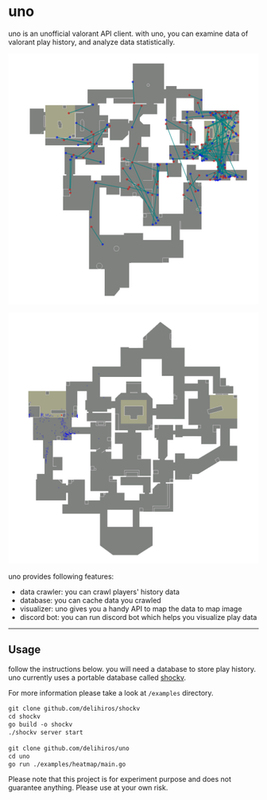 # uno

uno is an unofficial valorant API client.
with uno, you can examine data of valorant play history, and analyze data statistically.

![death](public/img/death.png)

![Haven-mostkilledfrom](public/img/Haven-mostKilledFrom.png)


uno provides following features:

- data crawler: you can crawl players' history data
- database: you can cache data you crawled
- visualizer: uno gives you a handy API to map the data to map image
- discord bot: you can run discord bot which helps you visualize play data

---
## Usage

follow the instructions below.
you will need a database to store play history.
uno currently uses a portable database called [shockv](https://github.com/delihiros/shockv).

For more information please take a look at `/examples` directory.

```
git clone github.com/delihiros/shockv
cd shockv
go build -o shockv
./shockv server start

git clone github.com/delihiros/uno
cd uno
go run ./examples/heatmap/main.go
```

Please note that this project is for experiment purpose and does not guarantee anything.
Please use at your own risk.

